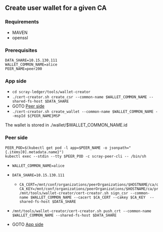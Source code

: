 ## Create user wallet for a given CA

### Requirements
  * MAVEN
  * openssl


### Prerequisites

``DATA_SHARE=10.15.130.111 ``  
``WALLET_COMMON_NAME=alice``  
``PEER_NAME=peer200``  

### App side

* ``cd scray-ledger/tools/wallet-creator``
* ``./cert-creator.sh create_csr --common-name $WALLET_COMMON_NAME --shared-fs-host $DATA_SHARE``
* GOTO [Peer side](#peer-side)
* ``./cert-creator.sh create_wallet --common-name $WALLET_COMMON_NAME --mspId ${PEER_NAME}MSP``

The wallet is stored in ./wallet/$WALLET_COMMON_NAME.id

### Peer side
```
PEER_POD=$(kubectl get pod -l app=$PEER_NAME -o jsonpath="{.items[0].metadata.name}")
kubectl exec --stdin --tty $PEER_POD -c scray-peer-cli -- /bin/sh
```

* ``WALLET_COMMON_NAME=alice``
* ``DATA_SHARE=10.15.130.111``

  * ```
    CA_CERT=/mnt/conf/organizations/peerOrganizations/$HOSTNAME/ca/ca.*.pem
    CA_KEY=/mnt/conf/organizations/peerOrganizations/$HOSTNAME/ca/priv_sk
    /mnt/tools/wallet-creator/cert-creator.sh sign_csr --common-name $WALLET_COMMON_NAME --cacert $CA_CERT --cakey $CA_KEY  --shared-fs-host $DATA_SHARE
    ```

* ``/mnt/tools/wallet-creator/cert-creator.sh push_crt --common-name $WALLET_COMMON_NAME --shared-fs-host $DATA_SHARE``
* GOTO [App side](#app-side)
